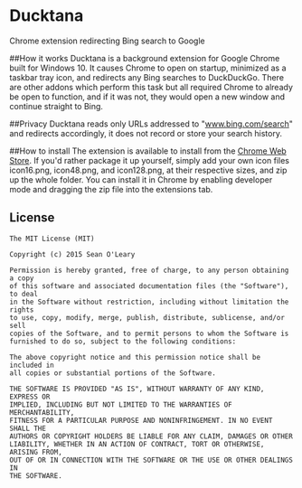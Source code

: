Ducktana
=================
Chrome extension redirecting Bing search to Google

##How it works
Ducktana is a background extension for Google Chrome built for Windows 10. It causes Chrome to open on startup, minimized as a taskbar tray icon, and redirects any Bing searches to DuckDuckGo. There are other addons which perform this task but all required Chrome to already be open to function, and if it was not, they would open a new window and continue straight to Bing.

##Privacy
Ducktana reads only URLs addressed to "www.bing.com/search" and redirects accordingly, it does not record or store your search history.

##How to install
The extension is available to install from the [Chrome Web Store](https://chrome.google.com/webstore/detail/duckduckgo-with-cortana/fhhjklgfnidnccndjilcoeakkgjogmac). If you'd rather package it up yourself, simply add your own icon files icon16.png, icon48.png, and icon128.png, at their respective sizes, and zip up the whole folder. You can install it in Chrome by enabling developer mode and dragging the zip file into the extensions tab.

## License
```
The MIT License (MIT)

Copyright (c) 2015 Sean O'Leary

Permission is hereby granted, free of charge, to any person obtaining a copy
of this software and associated documentation files (the "Software"), to deal
in the Software without restriction, including without limitation the rights
to use, copy, modify, merge, publish, distribute, sublicense, and/or sell
copies of the Software, and to permit persons to whom the Software is
furnished to do so, subject to the following conditions:

The above copyright notice and this permission notice shall be included in
all copies or substantial portions of the Software.

THE SOFTWARE IS PROVIDED "AS IS", WITHOUT WARRANTY OF ANY KIND, EXPRESS OR
IMPLIED, INCLUDING BUT NOT LIMITED TO THE WARRANTIES OF MERCHANTABILITY,
FITNESS FOR A PARTICULAR PURPOSE AND NONINFRINGEMENT. IN NO EVENT SHALL THE
AUTHORS OR COPYRIGHT HOLDERS BE LIABLE FOR ANY CLAIM, DAMAGES OR OTHER
LIABILITY, WHETHER IN AN ACTION OF CONTRACT, TORT OR OTHERWISE, ARISING FROM,
OUT OF OR IN CONNECTION WITH THE SOFTWARE OR THE USE OR OTHER DEALINGS IN
THE SOFTWARE.
```


